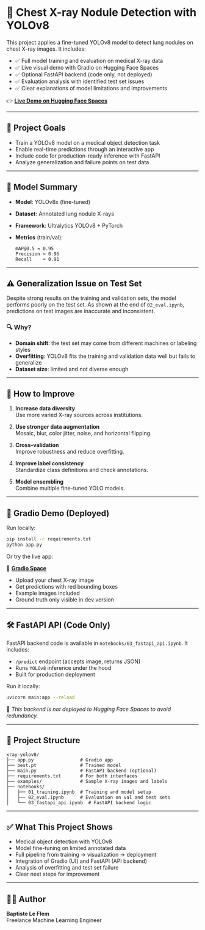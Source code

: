 # 🩻 Chest X-ray Nodule Detection with YOLOv8

This project applies a fine-tuned YOLOv8 model to detect lung nodules on chest X-ray images. It includes:

- ✅ Full model training and evaluation on medical X-ray data  
- ✅ Live visual demo with Gradio on Hugging Face Spaces  
- ✅ Optional FastAPI backend (code only, not deployed)  
- ✅ Evaluation analysis with identified test set issues  
- ✅ Clear explanations of model limitations and improvements

👉 **[Live Demo on Hugging Face Spaces](https://huggingface.co/spaces/baptiste-lf-data/x-ray_Nodule_Detection)**

---

## 🎯 Project Goals

- Train a YOLOv8 model on a medical object detection task
- Enable real-time predictions through an interactive app
- Include code for production-ready inference with FastAPI
- Analyze generalization and failure points on test data

---

## 🧠 Model Summary

- **Model**: YOLOv8x (fine-tuned)
- **Dataset**: Annotated lung nodule X-rays
- **Framework**: Ultralytics YOLOv8 + PyTorch
- **Metrics** (train/val):

  ```
  mAP@0.5 ≈ 0.95
  Precision ≈ 0.96
  Recall    ≈ 0.91
  ```

---

## ⚠️ Generalization Issue on Test Set

Despite strong results on the training and validation sets, the model performs poorly on the test set. As shown at the end of `02_eval.ipynb`, predictions on test images are inaccurate and inconsistent.

### 🔍 Why?

- **Domain shift**: the test set may come from different machines or labeling styles
- **Overfitting**: YOLOv8 fits the training and validation data well but fails to generalize
- **Dataset size**: limited and not diverse enough

---

## 🔧 How to Improve

1. **Increase data diversity**  
   Use more varied X-ray sources across institutions.

2. **Use stronger data augmentation**  
   Mosaic, blur, color jitter, noise, and horizontal flipping.

3. **Cross-validation**  
   Improve robustness and reduce overfitting.

4. **Improve label consistency**  
   Standardize class definitions and check annotations.

5. **Model ensembling**  
   Combine multiple fine-tuned YOLO models.

---

## 🚀 Gradio Demo (Deployed)

Run locally:

```bash
pip install -r requirements.txt
python app.py
```

Or try the live app:

📍 **[Gradio Space](https://huggingface.co/spaces/baptiste-lf-data/x-ray_Nodule_Detection)**

- Upload your chest X-ray image
- Get predictions with red bounding boxes
- Example images included
- Ground truth only visible in dev version

---

## 🛠️ FastAPI API (Code Only)

FastAPI backend code is available in `notebooks/03_fastapi_api.ipynb`. It includes:

- `/predict` endpoint (accepts image, returns JSON)
- Runs `YOLOv8` inference under the hood
- Built for production deployment

Run it locally:

```bash
uvicorn main:app --reload
```

📌 *This backend is not deployed to Hugging Face Spaces to avoid redundancy.*

---

## 📁 Project Structure

```
xray-yolov8/
├── app.py                 # Gradio app
├── best.pt                # Trained model
├── main.py                # FastAPI backend (optional)
├── requirements.txt       # For both interfaces
├── examples/              # Sample X-ray images and labels
├── notebooks/
│   ├── 01_training.ipynb  # Training and model setup
│   ├── 02_eval.ipynb      # Evaluation on val and test sets
│   └── 03_fastapi_api.ipynb  # FastAPI backend logic
```

---

## ✅ What This Project Shows

- Medical object detection with YOLOv8
- Model fine-tuning on limited annotated data
- Full pipeline from training → visualization → deployment
- Integration of Gradio (UI) and FastAPI (API backend)
- Analysis of overfitting and test set failure
- Clear next steps for improvement

---

## 🙋‍♂️ Author

**Baptiste Le Flem**  
Freelance Machine Learning Engineer
